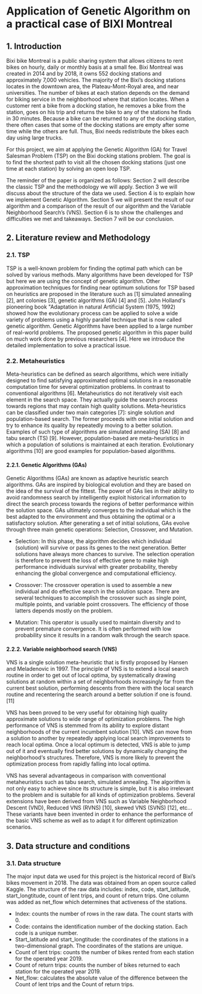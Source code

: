 # Application of Genetic Algorithm on a practical case of BIXI Montreal
## 1.	Introduction 
Bixi bike Montreal is a public sharing system that allows citizens to rent bikes on hourly, daily or monthly basis at a small fee. Bixi Montreal was created in 2014 and by 2018, it owns 552 docking stations and approximately 7,000 vehicles. The majority of the Bixi’s docking stations locates in the downtown area, the Plateau-Mont-Royal area, and near universities. The number of bikes at each station depends on the demand for biking service in the neighborhood where that station locates. When a customer rent a bike from a docking station, he removes a bike from the station, goes on his trip and returns the bike to any of the stations he finds in 30 minutes. Because a bike can be returned to any of the docking station, there often cases that some of the docking stations are empty after some time while the others are full. Thus, Bixi needs redistribute the bikes each day using large trucks. 

For this project, we aim at applying the Genetic Algorithm (GA) for Travel Salesman Problem (TSP) on the Bixi docking stations problem. The goal is to find the shortest path to visit all the chosen docking stations (just one time at each station) by solving an open loop TSP. 

The reminder of the paper is organized as follows: Section 2 will describe the classic TSP and the methodology we will apply. Section 3 we will discuss about the structure of the data we used. Section 4 is to explain how we implement Genetic Algorithm. Section 5 we will present the result of our algorithm and a comparison of the result of our algorithm and the Variable Neighborhood Search’s (VNS). Section 6 is to show the challenges and difficulties we met and takeaways.  Section 7 will be our conclusion. 

## 2.	Literature review and Methodology 
### 2.1.	TSP
TSP is a well-known problem for finding the optimal path which can be solved by various methods. Many algorithms have been developed for TSP but here we are using the concept of genetic algorithm. Other approximation techniques for finding near optimum solutions for TSP based on heuristics are proposed in the literature such as [1] simulated annealing [2], ant colonies [3], genetic algorithms (GA) [4] and [5]. John Holland's pioneering book "Adaptation in natural Artificial System (1975, 1992) showed how the evolutionary process can be applied to solve a wide variety of problems using a highly parallel technique that is now called genetic algorithm. Genetic Algorithms have been applied to a large number of real-world problems. The proposed genetic algorithm in this paper build on much work done by previous researchers [4]. Here we introduce the detailed implementation to solve a practical issue.
### 2.2.	Metaheuristics 
Meta-heuristics can be defined as search algorithms, which were initially designed to find satisfying approximated optimal solutions in a reasonable computation time for several optimization problems. In contrast to conventional algorithms [6]. Metaheuristics do not iteratively visit each element in the search space. They actually guide the search process towards regions that may contain high quality solutions. Meta-heuristics can be classified under two main categories [7]: single solution and population-based search. The former proceeds with one initial solution and try to enhance its quality by repeatedly moving to a better solution. Examples of such type of algorithms are simulated annealing (SA) [8] and tabu search (TS) [9]. However, population-based are meta-heuristics in which a population of solutions is maintained at each iteration. Evolutionary algorithms [10] are good examples for population-based algorithms. 
#### 2.2.1.	Genetic Algorithms (GAs)
Genetic Algorithms (GAs) are known as adaptive heuristic search algorithms. GAs are inspired by biological evolution and they are based on the idea of the survival of the fittest. The power of GAs lies in their ability to avoid randomness search by intelligently exploit historical information to direct the search process towards the regions of better performance within the solution space. GAs ultimately converges to the individual which is the best adapted to the environment and thus obtaining the optimal or a satisfactory solution. After generating a set of initial solutions, GAs evolve through three main genetic operations: Selection, Crossover, and Mutation. 

- Selection: In this phase, the algorithm decides which individual (solution) will survive or pass its genes to the next generation. Better solutions have always more chances to survive. The selection operation is therefore to prevent the loss of effective gene to make high performance individuals survival with greater probability, thereby enhancing the global convergence and computational efficiency.

- Crossover: The crossover operation is used to assemble a new individual and do effective search in the solution space. There are several techniques to accomplish the crossover such as single point, multiple points, and variable point crossovers. The efficiency of those latters depends mostly on the problem. 

- Mutation: This operator is usually used to maintain diversity and to prevent premature convergence. It is often performed with low probability since it results in a random walk through the search space. 


#### 2.2.2.	Variable neighborhood search (VNS)  
VNS is a single solution meta-heuristic that is firstly proposed by Hansen and Meladenovic in 1997. The principle of VNS is to extend a local search routine in order to get out of local optima, by systematically drawing solutions at random within a set of neighborhoods increasingly far from the current best solution, performing descents from there with the local search routine and recentering the search around a better solution if one is found. [11]

VNS has been proved to be very useful for obtaining high quality approximate solutions to wide range of optimization problems. The high performance of VNS is stemmed from its ability to explore distant neighborhoods of the current incumbent solution [10]. VNS can move from a solution to another by repeatedly applying local search improvements to reach local optima. Once a local optimum is detected, VNS is able to jump out of it and eventually find better solutions by dynamically changing the neighborhood‘s structures. Therefore, VNS is more likely to prevent the optimization process from rapidly falling into local optima.

VNS has several advantageous in comparison with conventional metaheuristics such as tabu search, simulated annealing. The algorithm is not only easy to achieve since its structure is simple, but it is also irrelevant to the problem and is suitable for all kinds of optimization problems. Several extensions have been derived from VNS such as Variable Neighborhood Descent (VND), Reduced VNS (RVNS) [10], skewed VNS (SVNS) [12], etc... These variants have been invented in order to enhance the performance of the basic VNS scheme as well as to adapt it for different optimization scenarios.

## 3.	Data structure and conditions
### 3.1.	Data structure
The major input data we used for this project is the historical record of Bixi’s bikes movement in 2018. The data was obtained from an open source called Kaggle. The structure of the raw data includes: index, code, start_latitude, start_longtitude, count of lent trips, and count of return trips. One column was added as net_flow which determines that activeness of the stations. 
-	Index: counts the number of rows in the raw data. The count starts with 0. 
-	Code: contains the identification number of the docking station. Each code is a unique number.
-	Start_latitude and start_longtitude: the coordinates of the stations in a two-dimensional graph. The coordinates of the stations are unique. 
-	Count of lent trips: counts the number of bikes rented from each station for the operated year 2019. 
-	Count of return trips: counts the number of bikes returned to each station for the operated year 2019.
-	Net_flow: calculates the absolute value of the difference between the Count of lent trips and the Count of return trips.
